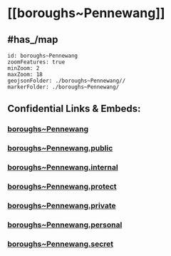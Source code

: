 # [[boroughs~Pennewang]] 


## #has_/map  



```leaflet
id: boroughs~Pennewang
zoomFeatures: true 
minZoom: 2 
maxZoom: 18
geojsonFolder: ./boroughs~Pennewang//
markerFolder: ./boroughs~Pennewang/
```


## Confidential Links & Embeds: 

### [boroughs~Pennewang](/_Standards/Earth/Continent/Europe/Europe~Central/Austria/Austrias_States/Oberösterreich/counties~OÖ/Wels/cities~Wels/Pennewang/boroughs~Pennewang.md) 

### [boroughs~Pennewang.public](/_public/Earth/Continent/Europe/Europe~Central/Austria/Austrias_States/Oberösterreich/counties~OÖ/Wels/cities~Wels/Pennewang/boroughs~Pennewang.public.md) 

### [boroughs~Pennewang.internal](/_internal/Earth/Continent/Europe/Europe~Central/Austria/Austrias_States/Oberösterreich/counties~OÖ/Wels/cities~Wels/Pennewang/boroughs~Pennewang.internal.md) 

### [boroughs~Pennewang.protect](/_protect/Earth/Continent/Europe/Europe~Central/Austria/Austrias_States/Oberösterreich/counties~OÖ/Wels/cities~Wels/Pennewang/boroughs~Pennewang.protect.md) 

### [boroughs~Pennewang.private](/_private/Earth/Continent/Europe/Europe~Central/Austria/Austrias_States/Oberösterreich/counties~OÖ/Wels/cities~Wels/Pennewang/boroughs~Pennewang.private.md) 

### [boroughs~Pennewang.personal](/_personal/Earth/Continent/Europe/Europe~Central/Austria/Austrias_States/Oberösterreich/counties~OÖ/Wels/cities~Wels/Pennewang/boroughs~Pennewang.personal.md) 

### [boroughs~Pennewang.secret](/_secret/Earth/Continent/Europe/Europe~Central/Austria/Austrias_States/Oberösterreich/counties~OÖ/Wels/cities~Wels/Pennewang/boroughs~Pennewang.secret.md)

